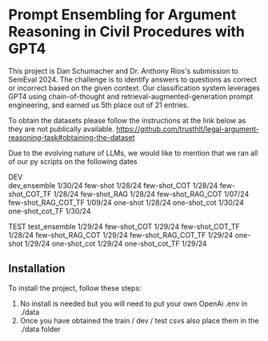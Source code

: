 # Prompt Ensembling for Argument Reasoning in Civil Procedures with GPT4

This project is Dan Schumacher and Dr. Anthony Rios's submission to SemEval 2024. The challenge is to identify answers to questions as correct or incorrect based on the given context. Our classification system leverages GPT4 using chain-of-thought and retrieval-augmented-generation prompt engineering, and earned us 5th place out of 21 entries. 

To obtain the datasets please follow the instructions at the link below as they are not publically available.
https://github.com/trusthlt/legal-argument-reasoning-task#obtaining-the-dataset

Due to the evolving nature of LLMs, we would like to mention that we ran all of our py scripts on the following dates

DEV			
dev_ensemble		1/30/24
few-shot		    1/28/24
few-shot_COT		1/28/24
few-shot_COT_TF		1/28/24
few-shot_RAG		1/28/24
few-shot_RAG_COT	1/07/24
few-shot_RAG_COT_TF	1/09/24
one-shot	    	1/28/24
one-shot_cot		1/30/24
one-shot_cot_TF		1/30/24

TEST
test_ensemble		1/29/24
few-shot_COT		1/29/24
few-shot_COT_TF		1/28/24
few-shot_RAG_COT	1/29/24
few-shot_RAG_COT_TF	1/29/24
one-shot		    1/29/24
one-shot_cot		1/29/24
one-shot_cot_TF		1/29/24


## Installation

To install the project, follow these steps:

1. No install is needed but you will need to put your own OpenAi .env in ./data
2. Once you have obtained the train / dev / test csvs also place them in the ./data folder
